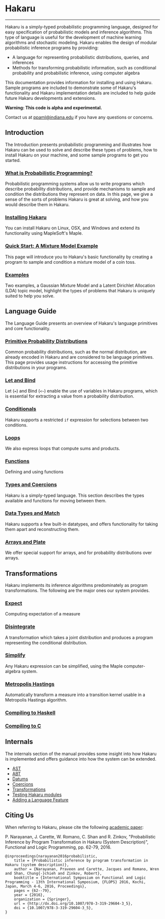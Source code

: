 <h1 class="logo">Hakaru</h1>

----------------------------

Hakaru is a simply-typed probabilistic programming language, designed for easy specification of probabilistic models and inference algorithms. This type of language is useful
for the development of machine learning algorithms and stochastic modeling. Hakaru enables the design of modular probabilistic inference programs by providing:

-  A language for representing probabilistic distributions, queries, and inferences
-  Methods for transforming probabilistic information, such as conditional probability and probabilistic inference, using computer algebra

This documentation provides information for installing and using Hakaru. Sample programs are included to demonstrate some of Hakaru's functionality and Hakaru implementation
details are included to help guide future Hakaru developments and extensions.

**Warning: This code is alpha and experimental.**

Contact us at ppaml@indiana.edu if you have any questions or concerns.

## Introduction ##

The Introduction presents probabilistic programming and illustrates how Hakaru can be used to solve and describe these types of problems, how to install Hakaru on your 
machine, and some sample programs to get you started.

### [What is Probabilistic Programming?](intro/probprog)

Probabilistic programming systems allow us to write programs which describe probability distributions, and provide mechanisms to sample and condition the distributions 
they represent on data. In this page, we give a sense of the sorts of problems Hakaru is great at solving, and how you would describe them in Hakaru.

### [Installing Hakaru](intro/installation) ###

You can install Hakaru on Linux, OSX, and Windows and extend its functionality using MapleSoft's Maple. 

### [Quick Start: A Mixture Model Example](intro/quickstart) ###

This page will introduce you to Hakaru's basic functionality by creating a program to sample and condition a mixture model of a coin toss.

### [Examples](examples) ###

Two examples, a Gaussian Mixture Model and a Latent Dirichlet Allocation (LDA) topic model, highlight the types of problems that Hakaru is uniquely suited to help you solve.

## Language Guide ##

The Language Guide presents an overview of Hakaru's language primitives and core functionality.

### [Primitive Probability Distributions](/lang/rand) ###

Common probability distributions, such as the normal distribution, are already encoded in Hakaru and are considered to be language primitives. This page provides usage
instructions for accessing the primitive distributions in your programs.

### [Let and Bind](/lang/letbind) ###

Let (`=`) and Bind (`<~`) enable the use of variables in Hakaru programs, which is essential for extracting a value from a probability distribution.

### [Conditionals](/lang/cond) ###

Hakaru supports a restricted `if` expression for selections between two conditions.

### [Loops](/lang/loops)

We also express loops that compute sums and products.

### [Functions](/lang/functions)

Defining and using functions

### [Types and Coercions](/lang/coercions)

Hakaru is a simply-typed language. This section describes the types available and functions for moving between them.

### [Data Types and Match](/lang/datatypes)

Hakaru supports a few built-in datatypes, and offers functionality for taking them apart and reconstructing them.

### [Arrays and Plate](/lang/arrays)

We offer special support for arrays, and for probability distributions over arrays.

## Transformations

Hakaru implements its inference algorithms predominately as program transformations. The following are the major ones our system provides.

### [Expect](/transforms/expect)

Computing expectation of a measure

### [Disintegrate](/transforms/disintegrate)

A transformation which takes a joint distribution and produces a program representing the conditional distribution.

### [Simplify](/transforms/simplify)

Any Hakaru expression can be simplified, using the Maple computer-algebra system.

### [Metropolis Hastings](/transforms/mh)

Automatically transform a measure into a transition kernel usable in a Metropolis Hastings algorithm.

### [Compiling to Haskell](/transforms/compile)

### [Compiling to C](/transforms/hkc)

## Internals

The internals section of the manual provides some insight into how Hakaru is implemented and offers guidance into how the system can be extended.

- [AST](/internals/ast)
- [ABT](/internals/abt)
- [Datums](/internals/datums)
- [Coercions](/internals/coercions)
- [Transformations](/internals/transforms)
- [Testing Hakaru modules](/internals/testing)
- [Adding a Language Feature](/internals/newfeature)

## Citing Us ##

When referring to Hakaru, please cite the following [academic paper](http://homes.soic.indiana.edu/ccshan/rational/system.pdf):

P. Narayanan, J. Carette, W. Romano, C. Shan and R. Zinkov, "Probabilistic Inference by Program Transformation in Hakaru (System Description)", Functional and Logic 
Programming, pp. 62-79, 2016.

```nohighlight
@inproceedings{narayanan2016probabilistic,
	title = {Probabilistic inference by program transformation in Hakaru (system description)},
	author = {Narayanan, Praveen and Carette, Jacques and Romano, Wren and Shan, Chung{-}chieh and Zinkov, Robert},
	booktitle = {International Symposium on Functional and Logic Programming - 13th International Symposium, {FLOPS} 2016, Kochi, Japan, March 4-6, 2016, Proceedings},
	pages = {62--79},
	year = {2016},
	organization = {Springer},
	url = {http://dx.doi.org/10.1007/978-3-319-29604-3_5},
	doi = {10.1007/978-3-319-29604-3_5},
}
```
